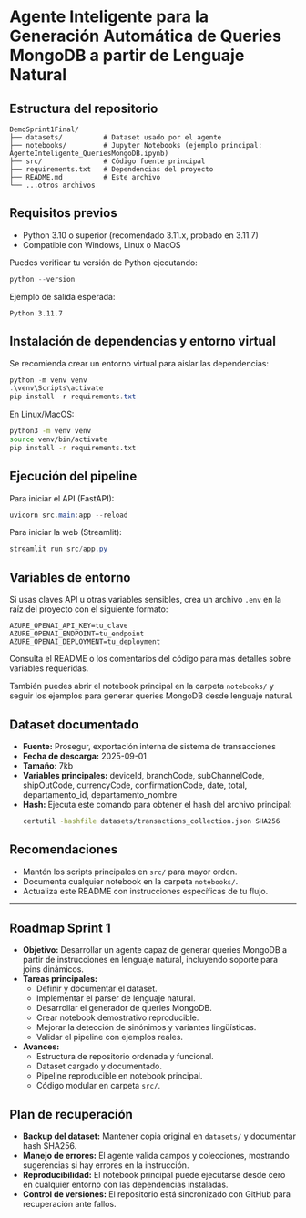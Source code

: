 
# Agente Inteligente para la Generación Automática de Queries MongoDB a partir de Lenguaje Natural

## Estructura del repositorio

```
DemoSprint1Final/
├── datasets/          # Dataset usado por el agente
├── notebooks/         # Jupyter Notebooks (ejemplo principal: AgenteInteligente_QueriesMongoDB.ipynb)
├── src/               # Código fuente principal
├── requirements.txt   # Dependencias del proyecto
├── README.md          # Este archivo
└── ...otros archivos
```



## Requisitos previos

- Python 3.10 o superior (recomendado 3.11.x, probado en 3.11.7)
- Compatible con Windows, Linux o MacOS

Puedes verificar tu versión de Python ejecutando:
```powershell
python --version
```
Ejemplo de salida esperada:
```
Python 3.11.7
```

## Instalación de dependencias y entorno virtual

Se recomienda crear un entorno virtual para aislar las dependencias:

```powershell
python -m venv venv
.\venv\Scripts\activate
pip install -r requirements.txt
```

En Linux/MacOS:
```bash
python3 -m venv venv
source venv/bin/activate
pip install -r requirements.txt
```

## Ejecución del pipeline

Para iniciar el API (FastAPI):
```powershell
uvicorn src.main:app --reload
```

Para iniciar la web (Streamlit):
```powershell
streamlit run src/app.py
```
## Variables de entorno

Si usas claves API u otras variables sensibles, crea un archivo `.env` en la raíz del proyecto con el siguiente formato:

```
AZURE_OPENAI_API_KEY=tu_clave
AZURE_OPENAI_ENDPOINT=tu_endpoint
AZURE_OPENAI_DEPLOYMENT=tu_deployment
```

Consulta el README o los comentarios del código para más detalles sobre variables requeridas.

También puedes abrir el notebook principal en la carpeta `notebooks/` y seguir los ejemplos para generar queries MongoDB desde lenguaje natural.

## Dataset documentado

- **Fuente:** Prosegur, exportación interna de sistema de transacciones
- **Fecha de descarga:** 2025-09-01
- **Tamaño:** 7kb
- **Variables principales:** deviceId, branchCode, subChannelCode, shipOutCode, currencyCode, confirmationCode, date, total, departamento_id, departamento_nombre
- **Hash:** Ejecuta este comando para obtener el hash del archivo principal:
   ```bash
   certutil -hashfile datasets/transactions_collection.json SHA256
   ```

## Recomendaciones
- Mantén los scripts principales en `src/` para mayor orden.
- Documenta cualquier notebook en la carpeta `notebooks/`.
- Actualiza este README con instrucciones específicas de tu flujo.

---

## Roadmap Sprint 1

- **Objetivo:** Desarrollar un agente capaz de generar queries MongoDB a partir de instrucciones en lenguaje natural, incluyendo soporte para joins dinámicos.
- **Tareas principales:**
   - Definir y documentar el dataset.
   - Implementar el parser de lenguaje natural.
   - Desarrollar el generador de queries MongoDB.
   - Crear notebook demostrativo reproducible.
   - Mejorar la detección de sinónimos y variantes lingüísticas.
   - Validar el pipeline con ejemplos reales.
- **Avances:**
   - Estructura de repositorio ordenada y funcional.
   - Dataset cargado y documentado.
   - Pipeline reproducible en notebook principal.
   - Código modular en carpeta `src/`.

## Plan de recuperación

- **Backup del dataset:** Mantener copia original en `datasets/` y documentar hash SHA256.
- **Manejo de errores:** El agente valida campos y colecciones, mostrando sugerencias si hay errores en la instrucción.
- **Reproducibilidad:** El notebook principal puede ejecutarse desde cero en cualquier entorno con las dependencias instaladas.
- **Control de versiones:** El repositorio está sincronizado con GitHub para recuperación ante fallos.